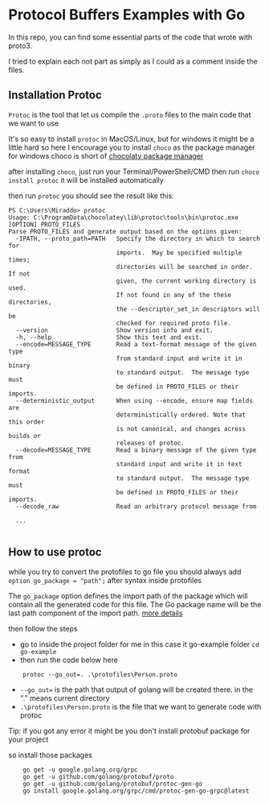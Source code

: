 # Protocol Buffers Examples with Go
In this repo, you can find some essential parts of the code that wrote with proto3.

I tried to explain each not part as simply as I could as a comment inside the files.

## Installation Protoc
`Protoc` is the tool that let us compile the `.proto` files to the main code that we want to use

It's so easy to install `protoc` in MacOS/Linux, but for windows it might be a little hard
so here I encourage you to install `choco` as the package manager for windows choco is short of [chocolaty package manager](https://chocolatey.org/)

after installing `choco`, just run your Terminal/PowerShell/CMD then run `choco install protoc` it will be installed automatically

then run `protoc` you should see the result like this:

```text
PS C:\Users\Miraddo> protoc
Usage: C:\ProgramData\chocolatey\lib\protoc\tools\bin\protoc.exe [OPTION] PROTO_FILES
Parse PROTO_FILES and generate output based on the options given:
  -IPATH, --proto_path=PATH   Specify the directory in which to search for
                              imports.  May be specified multiple times;
                              directories will be searched in order.  If not
                              given, the current working directory is used.
                              If not found in any of the these directories,
                              the --descriptor_set_in descriptors will be
                              checked for required proto file.
  --version                   Show version info and exit.
  -h, --help                  Show this text and exit.
  --encode=MESSAGE_TYPE       Read a text-format message of the given type
                              from standard input and write it in binary
                              to standard output.  The message type must
                              be defined in PROTO_FILES or their imports.
  --deterministic_output      When using --encode, ensure map fields are
                              deterministically ordered. Note that this order
                              is not canonical, and changes across builds or
                              releases of protoc.
  --decode=MESSAGE_TYPE       Read a binary message of the given type from
                              standard input and write it in text format
                              to standard output.  The message type must
                              be defined in PROTO_FILES or their imports.
  --decode_raw                Read an arbitrary protocol message from
  
  ...
  
```

## How to use protoc 

while you try to convert the protofiles to go file you should always add `option go_package = "path";` after syntax inside protofiles

The `go_package` option defines the import path of the package which will contain all the generated code for this file. The Go package name will be the last path component of the import path. [more details](https://developers.google.com/protocol-buffers/docs/gotutorial#defining-your-protocol-format)

then follow the steps

- go to inside the project folder for me in this case it go-example folder `cd go-example`
- then run the code below here
```text
    protoc --go_out=. .\protofiles\Person.proto
```
- `--go_out=` is the path that output of golang will be created there. in the "." means current directory
- `.\protofiles\Person.proto` is the file that we want to generate code with protoc 


Tip: if you got any error it might be you don't install protobuf package for your project

so install those packages
```text
    go get -u google.golang.org/grpc
    go get -u github.com/golang/protobuf/proto
    go get -u github.com/golang/protobuf/protoc-gen-go
    go install google.golang.org/grpc/cmd/protoc-gen-go-grpc@latest
```
